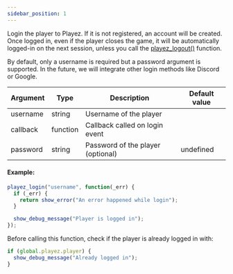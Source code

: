 ```yaml
---
sidebar_position: 1
---
```


Login the player to Playez. If it is not registered, an account will be created. Once logged in, even if the player closes the game, it will be automatically logged-in on the next session, unless you call the [playez_logout()](playez_logout) function.

By default, only a username is required but a password argument is supported. In the future, we will integrate other login methods like Discord or Google.

| Argument | Type | Description | Default value
| --- | --- | --- | --- |
| username | string | Username of the player |
| callback | function | Callback called on login event | 
| password | string | Password of the player (optional) | undefined |

#### Example:

```js
playez_login("username", function(_err) {
  if (_err) {
    return show_error("An error happened while login");
  }

  show_debug_message("Player is logged in");
});
```

Before calling this function, check if the player is already logged in with:

```js
if (global.playez.player) {
  show_debug_message("Already logged in");
}
```
